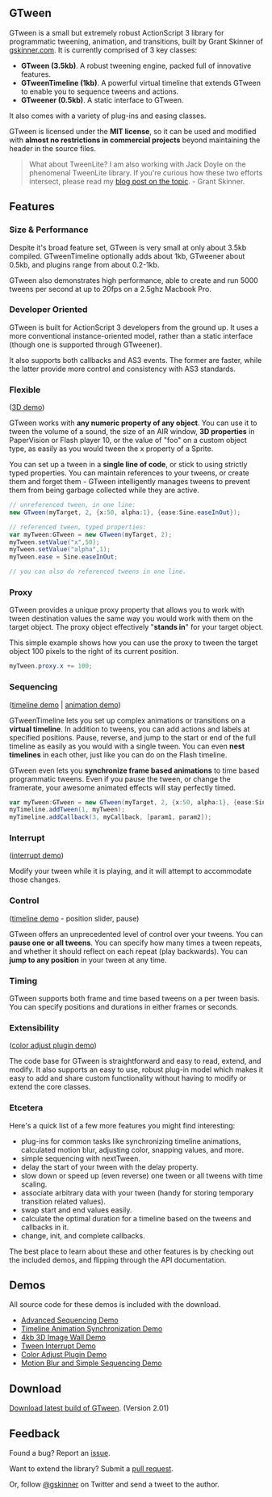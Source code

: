 ## GTween

GTween is a small but extremely robust ActionScript 3 library for programmatic tweening, animation, and transitions, built by Grant Skinner of [gskinner.com](http://www.gskinner.com/). It is currently comprised of 3 key classes:

* **GTween (3.5kb)**. A robust tweening engine, packed full of innovative features.
* **GTweenTimeline (1kb)**. A powerful virtual timeline that extends GTween to enable you to sequence tweens and actions.
* **GTweener (0.5kb)**. A static interface to GTween.

It also comes with a variety of plug-ins and easing classes. 

GTween is licensed under the **MIT license**, so it can be used and modified with **almost no restrictions in commercial projects** beyond maintaining the header in the source files.

> What about TweenLite? I am also working with Jack Doyle on the phenomenal TweenLite library. If you're curious how these two efforts intersect, please read my [blog post on the topic](http://www.gskinner.com/blog/archives/2009/11/gtween_v2_what.html). - Grant Skinner.

## Features

### Size & Performance

Despite it's broad feature set, GTween is very small at only about 3.5kb compiled. GTweenTimeline optionally adds about 1kb, GTweener about 0.5kb, and plugins range from about 0.2-1kb.

GTween also demonstrates high performance, able to create and run 5000 tweens per second at up to 20fps on a 2.5ghz Macbook Pro.

### Developer Oriented

GTween is built for ActionScript 3 developers from the ground up. It uses a more conventional instance-oriented model, rather than a static interface (though one is supported through GTweener).

It also supports both callbacks and AS3 events. The former are faster, while the latter provide more control and consistency with AS3 standards.

### Flexible

([3D demo](http://www.gskinner.com/libraries/gtween/demos/GTween3D.swf))

GTween works with **any numeric property of any object**.
You can use it to tween the volume of a sound, the size of an AIR window, **3D properties** in PaperVision or Flash player 10, or the value of "foo" on a custom object type, as easily as you would tween the x property of a Sprite.

You can set up a tween in a **single line of code**, or stick to using strictly typed properties. You can maintain references to your tweens, or create them and forget them - GTween intelligently manages tweens to prevent them from being garbage collected while they are active.

```ActionScript
// unreferenced tween, in one line:
new GTween(myTarget, 2, {x:50, alpha:1}, {ease:Sine.easeInOut});

// referenced tween, typed properties:
var myTween:GTween = new GTween(myTarget, 2);
myTween.setValue("x",50);
myTween.setValue("alpha",1);
myTween.ease = Sine.easeInOut;

// you can also do referenced tweens in one line.
```

### Proxy

GTween provides a unique proxy property that allows you to work with tween destination values the same way you would work with them on the target object.
The proxy object effectively "**stands in**" for your target object.

This simple example shows how you can use the proxy to tween the target object 100 pixels to the right of its current position.

```ActionScript
myTween.proxy.x += 100;
```

### Sequencing

([timeline demo](http://www.gskinner.com/libraries/gtween/demos/GTweenTimelineDemo.swf) | [animation demo](http://www.gskinner.com/libraries/gtween/demos/GTweenRunDemo.swf))

GTweenTimeline lets you set up complex animations or transitions on a **virtual timeline**.
In addition to tweens, you can add actions and labels at specified positions.
Pause, reverse, and jump to the start or end of the full timeline as easily as you would with a single tween.
You can even **nest timelines** in each other, just like you can do on the Flash timeline.

GTween even lets you **synchronize frame based animations** to time based programmatic tweens.
Even if you pause the tween, or change the framerate, your awesome animated effects will stay perfectly timed.

```ActionScript
var myTween:GTween = new GTween(myTarget, 2, {x:50, alpha:1}, {ease:Sine.easeInOut});
myTimeline.addTween(1, myTween);
myTimeline.addCallback(3, myCallback, [param1, param2]);
```

### Interrupt

([interrupt demo](http://www.gskinner.com/libraries/gtween/demos/GTweenInterrupt.swf))

Modify your tween while it is playing, and it will attempt to accommodate those changes.

### Control

([timeline demo](http://www.gskinner.com/libraries/gtween/demos/GTweenTimelineDemo.swf) - position slider, pause)

GTween offers an unprecedented level of control over your tweens.
You can **pause one or all tweens**.
You can specify how many times a tween repeats, and whether it should reflect on each repeat (play backwards).
You can **jump to any position** in your tween at any time.

### Timing

GTween supports both frame and time based tweens on a per tween basis. You can specify positions and durations in either frames or seconds.

### Extensibility

([color adjust plugin demo](http://www.gskinner.com/libraries/gtween/demos/GTweenColorAdjust.swf))

The code base for GTween is straightforward and easy to read, extend, and modify. It also supports an easy to use, robust plug-in model which makes it easy to add and share custom functionality without having to modify or extend the core classes.

### Etcetera

Here's a quick list of a few more features you might find interesting:

* plug-ins for common tasks like synchronizing timeline animations, calculated motion blur, adjusting color, snapping values, and more.
* simple sequencing with nextTween.
* delay the start of your tween with the delay property.
* slow down or speed up (even reverse) one tween or all tweens with time scaling.
* associate arbitrary data with your tween (handy for storing temporary transition related values).
* swap start and end values easily.
* calculate the optimal duration for a timeline based on the tweens and callbacks in it.
* change, init, and complete callbacks.

The best place to learn about these and other features is by checking out the included demos, and flipping through the API documentation.

## Demos

All source code for these demos is included with the download.

* [Advanced Sequencing Demo](http://www.gskinner.com/libraries/gtween/demos/GTweenTimelineDemo.swf)
* [Timeline Animation Synchronization Demo](http://www.gskinner.com/libraries/gtween/demos/GTweenRunDemo.swf)
* [4kb 3D Image Wall Demo](http://www.gskinner.com/libraries/gtween/demos/GTween3D.swf)
* [Tween Interrupt Demo](http://www.gskinner.com/libraries/gtween/demos/GTweenInterrupt.swf)
* [Color Adjust Plugin Demo](http://www.gskinner.com/libraries/gtween/demos/GTweenColorAdjust.swf)
* [Motion Blur and Simple Sequencing Demo](http://www.gskinner.com/libraries/gtween/demos/GTweenSimpleSequencing.swf)

## Download

[Download latest build of GTween](http://www.gskinner.com/libraries/gtween/GTween_v2_01.zip). (Version 2.01)

## Feedback

Found a bug? Report an [issue](https://github.com/gskinner/GTween/issues).

Want to extend the library? Submit a [pull request](https://github.com/gskinner/GTween/pulls).

Or, follow [@gskinner](http://twitter.com/gskinner/) on Twitter and send a tweet to the author.
